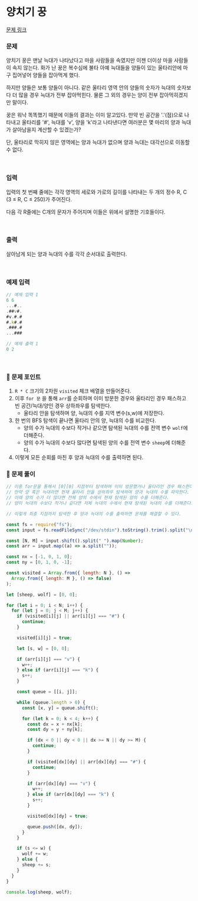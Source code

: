 # **양치기 꿍**

[문제 링크](https://www.acmicpc.net/problem/3187)

### 문제

양치기 꿍은 맨날 늑대가 나타났다고 마을 사람들을 속였지만 이젠 더이상 마을 사람들이 속지 않는다. 화가 난 꿍은 복수심에 불타 아예 늑대들을 양들이 있는 울타리안에 마구 집어넣어 양들을 잡아먹게 했다.

하지만 양들은 보통 양들이 아니다. 같은 울타리 영역 안의 양들의 숫자가 늑대의 숫자보다 더 많을 경우 늑대가 전부 잡아먹힌다. 물론 그 외의 경우는 양이 전부 잡아먹히겠지만 말이다.

꿍은 워낙 똑똑했기 때문에 이들의 결과는 이미 알고있다. 만약 빈 공간을 '.'(점)으로 나타내고 울타리를 '#', 늑대를 'v', 양을 'k'라고 나타낸다면 여러분은 몇 마리의 양과 늑대가 살아남을지 계산할 수 있겠는가?

단, 울타리로 막히지 않은 영역에는 양과 늑대가 없으며 양과 늑대는 대각선으로 이동할 수 없다.

<br/>

### 입력

입력의 첫 번째 줄에는 각각 영역의 세로와 가로의 길이를 나타내는 두 개의 정수 R, C (3 ≤ R, C ≤ 250)가 주어진다.

다음 각 R줄에는 C개의 문자가 주어지며 이들은 위에서 설명한 기호들이다.

<br/>

### 출력

살아남게 되는 양과 늑대의 수를 각각 순서대로 출력한다.

<br/>

### 예제 입력

```jsx
// 예제 입력 1
6 6
...#..
.##v#.
#v.#.#
#.k#.#
.###.#
...###

// 예제 출력 1
0 2
```

<br/>

### 📕 문제 포인트

1. `R * C` 크기의 2차원 `visited` 체크 배열을 만들어준다.
2. 이후 `for 문` 을 통해 `arr`를 순회하며 이미 방문한 경우와 울타리인 경우 패스하고 빈 공간/늑대/양인 경우 상하좌우를 탐색한다.
   - 울타리 안을 탐색하며 양, 늑대의 수를 지역 변수(s,w)에 저장한다.
3. 한 번의 BFS 탐색이 끝나면 울타리 안의 양, 늑대의 수를 비교한다.
   - 양의 수가 늑대의 수보다 작거나 같으면 탐색된 늑대의 수를 전역 변수 `wolf`에 더해준다.
   - 양의 수가 늑대의 수보다 많다면 탐색된 양의 수를 전역 변수 `sheep`에 더해준다.
4. 이렇게 모든 순회를 마친 후 양과 늑대의 수를 출력하면 된다.

### 📝 문제 풀이

```js
// 이중 for문을 통해서 [0][0] 지점부터 탐색하며 이미 방문했거나 울타리인 경우 패스한다.
// 만약 양 혹은 늑대라면 현재 울타리 안을 상하좌우 탐색하며 양과 늑대의 수를 파악한다.
// 이때 양의 수가 더 많다면 전체 양의 수에서 현재 탐색된 양의 수를 더해준다.
// 양이 늑대의 수보다 작거나 같다면 저체 늑대의 수에서 현재 탐색된 늑대의 수를 더해준다.

// 이렇게 최종 지점까지 탐색한 후 양과 늑대의 수를 출력하면 문제를 해결할 수 있다.

const fs = require("fs");
const input = fs.readFileSync("/dev/stdin").toString().trim().split("\n");

const [N, M] = input.shift().split(" ").map(Number);
const arr = input.map((a) => a.split(""));

const nx = [-1, 0, 1, 0];
const ny = [0, 1, 0, -1];

const visited = Array.from({ length: N }, () =>
  Array.from({ length: M }, () => false)
);

let [sheep, wolf] = [0, 0];

for (let i = 0; i < N; i++) {
  for (let j = 0; j < M; j++) {
    if (visited[i][j] || arr[i][j] === "#") {
      continue;
    }

    visited[i][j] = true;

    let [s, w] = [0, 0];

    if (arr[i][j] === "v") {
      w++;
    } else if (arr[i][j] === "k") {
      s++;
    }

    const queue = [[i, j]];

    while (queue.length > 0) {
      const [x, y] = queue.shift();

      for (let k = 0; k < 4; k++) {
        const dx = x + nx[k];
        const dy = y + ny[k];

        if (dx < 0 || dy < 0 || dx >= N || dy >= M) {
          continue;
        }

        if (visited[dx][dy] || arr[dx][dy] === "#") {
          continue;
        }

        if (arr[dx][dy] === "v") {
          w++;
        } else if (arr[dx][dy] === "k") {
          s++;
        }

        visited[dx][dy] = true;

        queue.push([dx, dy]);
      }
    }

    if (s <= w) {
      wolf += w;
    } else {
      sheep += s;
    }
  }
}

console.log(sheep, wolf);
```
